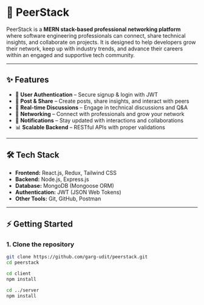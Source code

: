 # 🚀 PeerStack  

PeerStack is a **MERN stack-based professional networking platform** where software engineering professionals can connect, share technical insights, and collaborate on projects. It is designed to help developers grow their network, keep up with industry trends, and advance their careers within an engaged and supportive tech community.  

---

## ✨ Features  
- 👤 **User Authentication** – Secure signup & login with JWT  
- 📝 **Post & Share** – Create posts, share insights, and interact with peers  
- 💬 **Real-time Discussions** – Engage in technical discussions and Q&A  
- 🤝 **Networking** – Connect with professionals and grow your network  
- 🔔 **Notifications** – Stay updated with interactions and collaborations  
- 📊 **Scalable Backend** – RESTful APIs with proper validations  

---

## 🛠 Tech Stack  
- **Frontend:** React.js, Redux, Tailwind CSS  
- **Backend:** Node.js, Express.js  
- **Database:** MongoDB (Mongoose ORM)  
- **Authentication:** JWT (JSON Web Tokens)  
- **Other Tools:** Git, GitHub, Postman  

---

## ⚡ Getting Started  

### 1. Clone the repository  
```bash
git clone https://github.com/garg-udit/peerstack.git
cd peerstack

cd client
npm install

cd ../server
npm install

